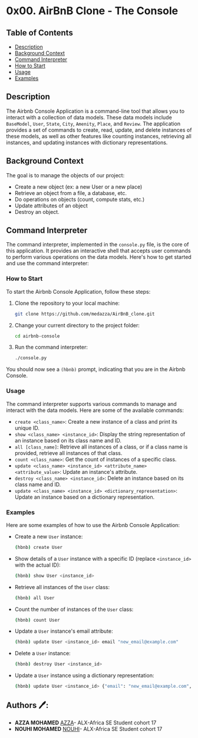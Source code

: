 # 0x00. AirBnB Clone - The Console

## Table of Contents
- [Description](#description)
- [Background Context](#background-context)
- [Command Interpreter](#command-interpreter)
- [How to Start](#how-to-start)
- [Usage](#usage)
- [Examples](#examples)

## Description

The Airbnb Console Application is a command-line tool that allows you to interact with a collection of data models. These data models include `BaseModel`, `User`, `State`, `City`, `Amenity`, `Place`, and `Review`. The application provides a set of commands to create, read, update, and delete instances of these models, as well as other features like counting instances, retrieving all instances, and updating instances with dictionary representations.

## Background Context

The goal is to manage the objects of our project:
- Create a new object (ex: a new User or a new place)
- Retrieve an object from a file, a database, etc.
- Do operations on objects (count, compute stats, etc.)
- Update attributes of an object
- Destroy an object.

## Command Interpreter

The command interpreter, implemented in the `console.py` file, is the core of this application. It provides an interactive shell that accepts user commands to perform various operations on the data models. Here's how to get started and use the command interpreter:

### How to Start

To start the Airbnb Console Application, follow these steps:

1. Clone the repository to your local machine:
   ```bash
   git clone https://github.com/medazza/AirBnB_clone.git
   ```

2. Change your current directory to the project folder:
   ```bash
   cd airbnb-console
   ```

3. Run the command interpreter:
   ```bash
   ./console.py
   ```

You should now see a `(hbnb)` prompt, indicating that you are in the Airbnb Console.

### Usage

The command interpreter supports various commands to manage and interact with the data models. Here are some of the available commands:

- `create <class_name>`: Create a new instance of a class and print its unique ID.
- `show <class_name> <instance_id>`: Display the string representation of an instance based on its class name and ID.
- `all [class_name]`: Retrieve all instances of a class, or if a class name is provided, retrieve all instances of that class.
- `count <class_name>`: Get the count of instances of a specific class.
- `update <class_name> <instance_id> <attribute_name> <attribute_value>`: Update an instance's attribute.
- `destroy <class_name> <instance_id>`: Delete an instance based on its class name and ID.
- `update <class_name> <instance_id> <dictionary_representation>`: Update an instance based on a dictionary representation.

### Examples

Here are some examples of how to use the Airbnb Console Application:

- Create a new `User` instance:
  ```bash
  (hbnb) create User
  ```

- Show details of a `User` instance with a specific ID (replace `<instance_id>` with the actual ID):
  ```bash
  (hbnb) show User <instance_id>
  ```

- Retrieve all instances of the `User` class:
  ```bash
  (hbnb) all User
  ```

- Count the number of instances of the `User` class:
  ```bash
  (hbnb) count User
  ```

- Update a `User` instance's email attribute:
  ```bash
  (hbnb) update User <instance_id> email "new_email@example.com"
  ```

- Delete a `User` instance:
  ```bash
  (hbnb) destroy User <instance_id>
  ```

- Update a `User` instance using a dictionary representation:
  ```bash
  (hbnb) update User <instance_id> {"email": "new_email@example.com", "first_name": "Gift"}
  ```

## Authors 🖊️:
* **AZZA MOHAMED** [AZZA](https://github.com/medazza)- ALX-Africa SE Student cohort 17
* **NOUHI MOHAMED** [NOUHI](https://github.com/Mohamednouhi)- ALX-Africa SE Student cohort 17
